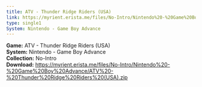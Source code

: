 ```yaml
---
title: ATV - Thunder Ridge Riders (USA)
link: https://myrient.erista.me/files/No-Intro/Nintendo%20-%20Game%20Boy%20Advance/ATV%20-%20Thunder%20Ridge%20Riders%20(USA).zip
type: single1
System: Nintendo - Game Boy Advance
---
```

<b>Game:</b> ATV - Thunder Ridge Riders (USA)<br>
<b>System:</b> Nintendo - Game Boy Advance<br>
<b>Collection:</b> No-Intro<br>
<b>Download:</b> https://myrient.erista.me/files/No-Intro/Nintendo%20-%20Game%20Boy%20Advance/ATV%20-%20Thunder%20Ridge%20Riders%20(USA).zip